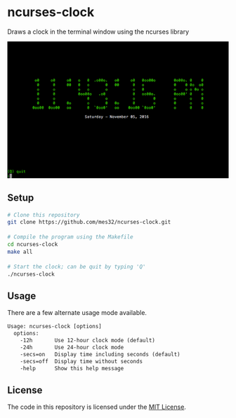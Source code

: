 # ncurses-clock

Draws a clock in the terminal window using the ncurses library

!["Example window running clock"](./docs/images/example_window.png)

## Setup

```bash
# Clone this repository
git clone https://github.com/mes32/ncurses-clock.git

# Compile the program using the Makefile
cd ncurses-clock
make all

# Start the clock; can be quit by typing 'Q'
./ncurses-clock
```

## Usage

There are a few alternate usage mode available.

```
Usage: ncurses-clock [options]
  options:
    -12h       Use 12-hour clock mode (default)
    -24h       Use 24-hour clock mode
    -secs=on   Display time including seconds (default)
    -secs=off  Display time without seconds
    -help      Show this help message
```

## License

The code in this repository is licensed under the [MIT License](./LICENSE).